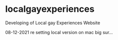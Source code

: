 # localgayexperiences
Developing of Local gay Experiences Website

08-12-2021
re setting local version on mac big sur...